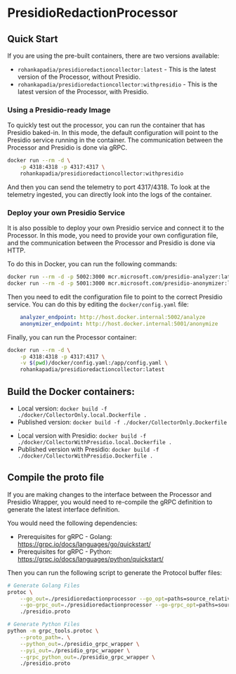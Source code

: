 # PresidioRedactionProcessor

## Quick Start

If you are using the pre-built containers, there are two versions available:

- `rohankapadia/presidioredactioncollector:latest` - This is the latest version of the Processor, without Presidio.
- `rohankapadia/presidioredactioncollector:withpresidio` - This is the latest version of the Processor, with Presidio.

### Using a Presidio-ready Image

To quickly test out the processor, you can run the container that has Presidio baked-in. In this
mode, the default configuration will point to the Presidio service running in the container.
The communication between the Processor and Presidio is done via gRPC.

```bash
docker run --rm -d \
    -p 4318:4318 -p 4317:4317 \
    rohankapadia/presidioredactioncollector:withpresidio
```

And then you can send the telemetry to port 4317/4318. To look at the telemetry ingested, you
can directly look into the logs of the container.

### Deploy your own Presidio Service

It is also possible to deploy your own Presidio service and connect it to the Processor.
In this mode, you need to provide your own configuration file, and the communication between
the Processor and Presidio is done via HTTP.

To do this in Docker, you can run the following commands:

```bash
docker run --rm -d -p 5002:3000 mcr.microsoft.com/presidio-analyzer:latest
docker run --rm -d -p 5001:3000 mcr.microsoft.com/presidio-anonymizer:latest
```

Then you need to edit the configuration file to point to the correct Presidio service. You can do this
by editing the `docker/config.yaml` file:

```yaml
    analyzer_endpoint: http://host.docker.internal:5002/analyze
    anonymizer_endpoint: http://host.docker.internal:5001/anonymize
```

Finally, you can run the Processor container:

```bash
docker run --rm -d \
    -p 4318:4318 -p 4317:4317 \
    -v $(pwd)/docker/config.yaml:/app/config.yaml \
    rohankapadia/presidioredactioncollector:latest
```

## Build the Docker containers:

- Local version: `docker build -f ./docker/CollectorOnly.local.Dockerfile .`
- Published version: `docker build -f ./docker/CollectorOnly.Dockerfile .`
- Local version with Presidio: `docker build -f ./docker/CollectorWithPresidio.local.Dockerfile .`
- Published version with Presidio: `docker build -f ./docker/CollectorWithPresidio.Dockerfile .`


## Compile the proto file

If you are making changes to the interface between the Processor and Presidio Wrapper, you would need
to re-compile the gRPC definition to generate the latest interface definition.

You would need the following dependencies:

- Prerequisites for gRPC - Golang: https://grpc.io/docs/languages/go/quickstart/
- Prerequisites for gRPC - Python: https://grpc.io/docs/languages/python/quickstart/

Then you can run the following script to generate the Protocol buffer files:

```bash
# Generate Golang Files
protoc \
    --go_out=./presidioredactionprocessor --go_opt=paths=source_relative \
    --go-grpc_out=./presidioredactionprocessor --go-grpc_opt=paths=source_relative \
    ./presidio.proto

# Generate Python Files
python -m grpc_tools.protoc \
    --proto_path=. \
    --python_out=./presidio_grpc_wrapper \
    --pyi_out=./presidio_grpc_wrapper \
    --grpc_python_out=./presidio_grpc_wrapper \
    ./presidio.proto
```
